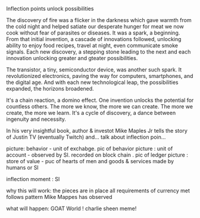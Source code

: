 Inflection points unlock possibilities

The discovery of fire was a flicker in the darkness which gave warmth from the cold night and helped satiate our desperate hunger for meat we now cook without fear of parasites or diseases. It was a spark, a beginning. From that initial invention, a cascade of innovations followed, unlocking ability to enjoy food recipes, travel at night, even communicate smoke signals. Each new discovery, a stepping stone leading to the next and each innovation unlocking greater and gteater possibilities.

The transistor, a tiny, semiconductor device, was another such spark. It revolutionized electronics, paving the way for computers, smartphones, and the digital age. And with each new technological leap, the possibilities expanded, the horizons broadened. 

It's a chain reaction, a domino effect. One invention unlocks the potential for countless others. The more we know, the more we can create. The more we create, the more we learn. It's a cycle of discovery, a dance between ingenuity and necessity.



In his very insightful book, author & investot Mike Maples Jr tells the story of Justin TV (eventually Twitch) and... talk about inflection poin...

picture: behavior - unit of exchabge. pic of behavior
picture : unit of account - observed by SI. recorded on block chain . pic of ledger
picture : store of value - puc of hearts of men and goods & services made by humans or SI

inflection moment : SI

why this will work:
  the pieces are in place
  all requirements of currency met
  follows pattern Mike Mappes has observed

what will happen:
  GOAT World ! charlie sheen meme!

